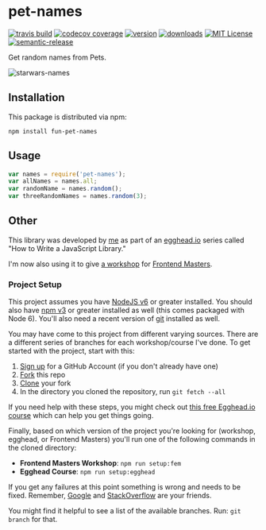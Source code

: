 # pet-names

[![travis build](https://img.shields.io/travis/kentcdodds/starwars-names.svg?style=flat-square)](https://travis-ci.org/kentcdodds/starwars-names)
[![codecov coverage](https://img.shields.io/codecov/c/github/kentcdodds/starwars-names.svg?style=flat-square)](https://codecov.io/github/kentcdodds/starwars-names)
[![version](https://img.shields.io/npm/v/starwars-names.svg?style=flat-square)](http://npm.im/starwars-names)
[![downloads](https://img.shields.io/npm/dm/starwars-names.svg?style=flat-square)](http://npm-stat.com/charts.html?package=starwars-names&from=2015-08-01)
[![MIT License](https://img.shields.io/npm/l/starwars-names.svg?style=flat-square)](http://opensource.org/licenses/MIT)
[![semantic-release](https://img.shields.io/badge/%20%20%F0%9F%93%A6%F0%9F%9A%80-semantic--release-e10079.svg?style=flat-square)](https://github.com/semantic-release/semantic-release)

Get random names from Pets.

![starwars-names](other/starwars-names.gif)

## Installation

This package is distributed via npm:

```
npm install fun-pet-names
```

## Usage

```javascript
var names = require('pet-names');
var allNames = names.all;
var randomName = names.random();
var threeRandomNames = names.random(3);
```

## Other

This library was developed by [me](https://twitter.com/kentcdodds) as part of an
[egghead.io](http://egghead.io/) series called "How to Write a JavaScript Library."

I'm now also using it to give [a workshop](http://kcd.im/fem-oss) for
[Frontend Masters](https://frontendmasters.com).

### Project Setup

This project assumes you have [NodeJS v6](http://nodejs.org/) or greater installed. You should
also have [npm v3](https://www.npmjs.com/) or greater installed as well (this comes packaged
with Node 6). You'll also need a recent version of [git](https://git-scm.com/) installed
as well.

You may have come to this project from different varying sources. There are a
different series of branches for each workshop/course I've done. To get started with
the project, start with this:

1. [Sign up](https://github.com/join) for a GitHub Account (if you don't already have one)
2. [Fork](https://help.github.com/articles/fork-a-repo/) this repo
3. [Clone](https://help.github.com/articles/cloning-a-repository/) your fork
4. In the directory you cloned the repository, run `git fetch --all`

If you need help with these steps, you might check out
[this free Egghead.io course](http://kcd.im/pull-request) which can help you get things going.

Finally, based on which version of the project you're looking for (workshop, egghead, or
Frontend Masters) you'll run one of the following commands in the cloned directory:

- **Frontend Masters Workshop**: `npm run setup:fem`
- **Egghead Course**: `npm run setup:egghead`

If you get any failures at this point something is wrong and needs to be fixed. Remember,
[Google](https://google.com) and [StackOverflow](https://stackoverflow.com) are your friends.

You might find it helpful to see a list of the available branches. Run: `git branch` for that.
